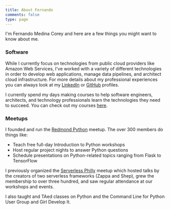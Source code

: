 ```yaml
---
title: About Fernando
comments: false
type: page
---
```


I'm Fernando Medina Corey and here are a few things you might want to know about me.

### Software

While I currently focus on technologies from public cloud providers like Amazon Web Services, I've worked with a variety of different technologies in order to develop web applications, manage data pipelines, and architect cloud infrastructure. For more details about my professional experiences you can always look at my [LinkedIn](https://www.linkedin.com/in/fmc-sea/) or [GitHub](https://github.com/fernando-mc) profiles. 

I currently spend my days making courses to help software engineers, architects, and technology professionals learn the technologies they need to succeed. You can check out my courses [here](/publications).

### Meetups

I founded and run the [Redmond Python](https://www.meetup.com/Redmond-Python-User-Group/) meetup. The over 300 members do things like:

- Teach free full-day Introduction to Python workshops
- Host regular project nights to answer Python questions
- Schedule presentations on Python-related topics ranging from Flask to TensorFlow 

I previously organized the [Serverless Philly](https://www.meetup.com/ServerlessPHL/) meetup which hosted talks by the creators of two serverless frameworks (Zappa and Shep), grew the membership to over three hundred, and saw regular attendance at our workshops and events.

I also taught and TAed classes on Python and the Command Line for Python User Group and Girl Develop It.
